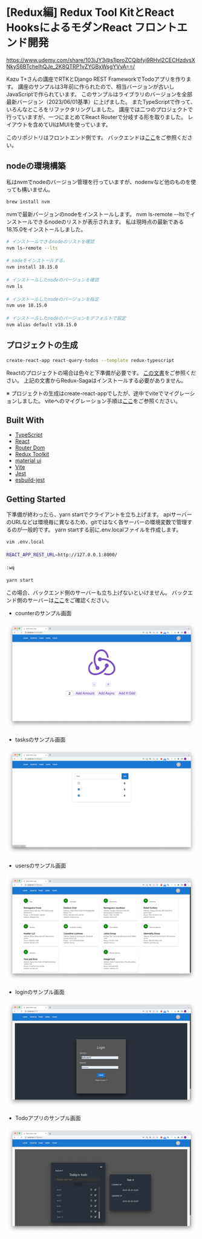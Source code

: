 # [Redux編] Redux Tool KitとReact HooksによるモダンReact フロントエンド開発

https://www.udemy.com/share/103iJY3@s1lproZCQibfyj9RHvl2CECHzdvsXNkyS6BTchelhQJe_2K8QTRP1vZYGBxWsgYVvA==/

Kazu T+さんの講座でRTKとDjango REST FrameworkでTodoアプリを作ります。
講座のサンプルは3年前に作られたので、相当バージョンが古いしJavaScriptで作られています。
このサンプルはライブラリのバージョンを全部最新バージョン（2023/06/01基準）に上げました。
またTypeScriptで作って、いろんなところをリファクタリングしました。
講座では二つのプロジェクトで行っていますが、一つにまとめてReact Routerで分岐する形を取りました。
レイアウトを含めてUIはMUIを使っています。

このリポジトリはフロントエンド側です。
バックエンドは[ここ](https://github.com/aJonghunPark/django_todoapi)をご参照ください。

## nodeの環境構築

私はnvmでnodeのバージョン管理を行っていますが、nodenvなど他のものを使っても構いません。

```sh
brew install nvm
```

nvmで最新バージョンのnodeをインストールします。
nvm ls-remote --ltsでインストールできるnodeのリストが表示されます。
私は現時点の最新である18.15.0をインストールしました。

```sh
# インストールできるnodeのリストを確認
nvm ls-remote --lts

# nodeをインストールする。
nvm install 18.15.0

# インストールしたnodeのバージョンを確認
nvm ls

# インストールしたnodeのバージョンを指定
nvm use 18.15.0

# インストールしたnodeのバージョンをデフォルトで設定
nvm alias default v18.15.0
```

## プロジェクトの生成

```sh
create-react-app react-query-todos --template redux-typescript
```

Reactのプロジェクトの場合は色々と下準備が必要です。
[この文書](https://github.com/aJonghunPark/rtk-saga-crud/blob/main/doc/02.install.md)をご参照ください。
上記の文書からRedux-Sagaはインストールする必要がありません。

※ プロジェクトの生成はcreate-react-appでしたが、途中でviteでマイグレーションしました。
viteへのマイグレーション手順は[ここ]()をご参照ください。

## Built With

* [TypeScript](https://github.com/microsoft/TypeScript)
* [React](https://github.com/facebook/react)
* [Router Dom](https://github.com/remix-run/react-router)
* [Redux Toolkit](https://github.com/reduxjs/redux-toolkit)
* [material ui](https://github.com/mui/material-ui)
* [Vite](https://github.com/vitejs/vite)
* [Jest](https://github.com/jestjs/jest)
* [esbuild-jest](https://github.com/aelbore/esbuild-jest)

## Getting Started

下準備が終わったら、yarn startでクライアントを立ち上げます。
apiサーバーのURLなどは環境毎に異なるため、gitではなく各サーバーの環境変数で管理するのが一般的です。
yarn startする前に.env.localファイルを作成します。

```sh
vim .env.local

REACT_APP_REST_URL=http://127.0.0.1:8000/

:wq

yarn start
```

この場合、バックエンド側のサーバーも立ち上げないといけません。
バックエンド側のサーバーは[ここ](https://github.com/aJonghunPark/django_todoapi)をご確認ください。

* counterのサンプル画面

![サンプル01](./doc/react-counter.png)

* tasksのサンプル画面

![サンプル02](./doc/react-tasks.png)

* usersのサンプル画面

![サンプル03](./doc/react-users.png)

* loginのサンプル画面

![サンプル04](./doc/react-login.png)

* Todoアプリのサンプル画面

![サンプル05](./doc/react-todos.png)
